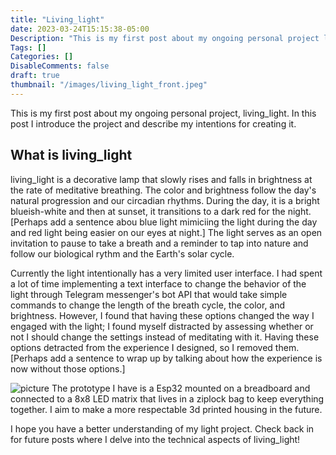 ```yaml
---
title: "Living_light"
date: 2023-03-24T15:15:38-05:00
Description: "This is my first post about my ongoing personal project living_light. In this post I will introduce the project and describe my intentions for creating it."
Tags: []
Categories: []
DisableComments: false
draft: true
thumbnail: "/images/living_light_front.jpeg"
---
```


This is my first post about my ongoing personal project, living_light. In this post I introduce the project and describe my intentions for creating it.

## What is living_light

living_light is a decorative lamp that slowly rises and falls in brightness at the rate of meditative breathing. The color and brightness follow the day's natural progression and our circadian rhythms. During the day, it is a bright blueish-white and then at sunset, it transitions to a dark red for the night. [Perhaps add a sentence abou blue light mimiciing the light during the day and red light being easier on our eyes at night.] The light serves as an open invitation to pause to take a breath and a reminder to tap into nature and follow our biological rythm and the Earth's solar cycle.

Currently the light intentionally has a very limited user interface. I had spent a lot of time implementing a text interface to change the behavior of the light through Telegram messenger's bot API that would take simple commands to change the length of the breath cycle, the color, and brightness. However, I found that having these options changed the way I engaged with the light; I found myself distracted by assessing whether or not I should change the settings instead of meditating with it. Having these options detracted from the experience I designed, so I removed them. [Perhaps add a sentence to wrap up by talking about how the experience is now without those options.]

![picture](/images/living_light_back.jpeg)
The prototype I have is a Esp32 mounted on a breadboard and connected to a 8x8 LED matrix that lives in a ziplock bag to keep everything together. I aim to make a more respectable 3d printed housing in the future.

I hope you have a better understanding of my light project. Check back in for future posts where I delve into the technical aspects of living_light!
